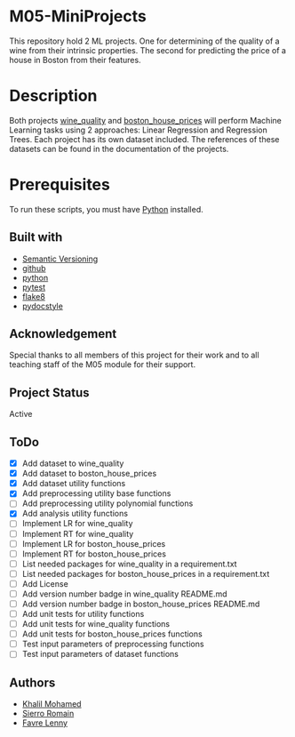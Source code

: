 # M05-MiniProjects
This repository hold 2 ML projects. One for determining of the quality of a wine from their intrinsic properties. The second for predicting the price of a house in Boston from their features.

# Description
Both projects [wine_quality](wine_quality/README.md) and [boston_house_prices](boston_house_prices/README.md) will perform Machine Learning tasks using 2 approaches: Linear Regression and Regression Trees.
Each project has its own dataset included. The references of these datasets can be found in the documentation of the projects.

# Prerequisites
To run these scripts, you must have [Python](https://www.python.org/) installed.

## Built with
* [Semantic Versioning](https://semver.org/)
* [github](https://github.com)
* [python](https://www.python.org/)
* [pytest](https://docs.pytest.org/)
* [flake8](https://flake8.pycqa.org/en/latest/)
* [pydocstyle](http://www.pydocstyle.org/en/stable/)

## Acknowledgement
Special thanks to all members of this project for their work and to all teaching staff of the M05 module for their support.

## Project Status
Active

## ToDo
- [x] Add dataset to wine_quality
- [x] Add dataset to boston_house_prices
- [x] Add dataset utility functions
- [x] Add preprocessing utility base functions
- [ ] Add preprocessing utility polynomial functions
- [x] Add analysis utility functions
- [ ] Implement LR for wine_quality
- [ ] Implement RT for wine_quality
- [ ] Implement LR for boston_house_prices
- [ ] Implement RT for boston_house_prices
- [ ] List needed packages for wine_quality in a requirement.txt
- [ ] List needed packages for boston_house_prices in a requirement.txt
- [ ] Add License
- [ ] Add version number badge in wine_quality README.md
- [ ] Add version number badge in boston_house_prices README.md
- [ ] Add unit tests for utility functions
- [ ] Add unit tests for wine_quality functions
- [ ] Add unit tests for boston_house_prices functions
- [ ] Test input parameters of preprocessing functions
- [ ] Test input parameters of dataset functions

## Authors
* [Khalil Mohamed](https://github.com/Khalil-Mo)
* [Sierro Romain](https://github.com/Sierom)
* [Favre Lenny](https://gitlab.com/Chxresubles)
